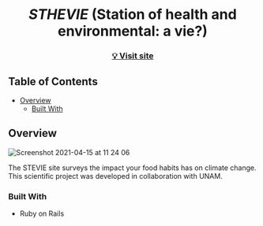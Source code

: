 <!-- Please update value in the {}  -->

<h1 align="center"><em>STHEVIE</em> (Station of health and environmental: a vie?)</h1>

<div align="center">
  <h3>
    <a href="https://www.huelladesalud.org/">
      💡 Visit site
    </a>
  </h3>
</div>

<!-- TABLE OF CONTENTS -->

## Table of Contents

- [Overview](#overview)
  - [Built With](#built-with)

<!-- OVERVIEW -->

## Overview

![Screenshot 2021-04-15 at 11 24 06](https://user-images.githubusercontent.com/64441365/114904872-ee85a000-9ddd-11eb-9f3d-160f4abdffdf.png)

The STEVIE site surveys the impact your food habits has on climate change. This scientific project was developed in collaboration with UNAM.


### Built With

<!-- This section should list any major frameworks that you built your project using. Here are a few examples.-->

- Ruby on Rails

